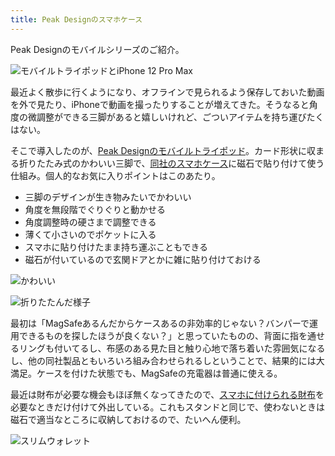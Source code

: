 ```yaml
---
title: Peak Designのスマホケース
---
```

Peak Designのモバイルシリーズのご紹介。

![](https://lh3.googleusercontent.com/docs/ADP-6oF_IW9pEbK4c8TQEIV7cHQ9Ni7TZtkwtvY7vgIUqNYeORzyKMH0jjRJdq13qjHYDWDjtfD2ZG3qDAtt-uUZ46mm-alQ2cs1A0y-uaTZqNV03LOZTK1cFVvh0-BHQQXFA4sYGy1jnIzWZxGu40M4h3z3VjkpJHz2r1fiQIG_SDqndvA5bYSMNLresOwKVemMx8SH9LRTV0isoXbsDuEGLdvuo9OVw5tQShDKzXQxw8v07qK-1X1UlbQHGl9ODMoYuji4DfZCjHBUrZ1mQlVQGnCGPe8xeKJ8NixmBKC29BO3jFharUirfp9DiA4Wze_7xYlaUJ9ctyJfTP_E7TbbeDJlW3wjIfxx4DGmKHLpaQJNlueX99PUkQ3diUWlvlC7JJimF3w2qdD4SeFcBEXJfcs1Fw_HQ7-qM7EcKoE2-0EDrx-bLx3qpS5Q546f2f8BghfeUk9aSgh7KelqriJ7wJ06DfUAaL0poF-4qdf-01gTbDPosBMUZrC4o54FmjhQKuCaLSyEAMDdBZSfK6D8rzT8YGt-Y3CAw49b_23RuCKNdlApunigtgzNR5KVDMG6Gac0WcipnXTmBoA8tb2q2vNXoF494BmUdqq0-Ixc72nmRqet5pO670ZLmVmbFNeE_2WLjB2XAtTKW131cHlOeq30a9qkZF2Tg7F4B6DGz3HQKkEX7MUAsMXVB_u3cUCW2sLlSSoXPs4H-bgOx73UeDtm0YcR7rNJoElLiSKQwNwWLYgBp_JITbE1eiNrL6_p5DWt7mNina-Df6r24WFYMorrj4SMgixps0QbNRMUrsNEmYRTfvKrsam_TpjMM-8bBHqHCRMiVkQtWeDjxFXBQl2kIdR1fpVFMuV6HGpkBPUV1iu10bmDwqXUGBzdZO_VyaLapgb0C1hkcCICZbH5rn7NlQj0-JEPt3M3XGO-I0WL2wKaauOF0FRkv_G9RBCUhwT-9FGF5PA-bqHxt5GmYD70rnRs3_QRhNl-iV2cfYznSbeAIasmp41Vn_uRiqmuAQ3KZmsS1vjF77c75rBMLwbhgUslDN0RapQny7ofd_EMbmUH4qqonn-nCXRiuN5XwM2URqbWYtgn4XdKSSR1__d2fj27gHuUh7ForEG5co2LemPaVounXxwOORZ9f7IrJ5fbuDB64S5M93ygDogbLopFENavbrpdIjDMTvBQXHmCxf-nc-30ypZ0UyfwDoDN0J-_b7MOFloS6NSMoCBLLxFdnDuAjj1p8gY7AGZYDEw4qTud "モバイルトライポッドとiPhone 12 Pro Max")

最近よく散歩に行くようになり、オフラインで見られるよう保存しておいた動画を外で見たり、iPhoneで動画を撮ったりすることが増えてきた。そうなると角度の微調整ができる三脚があると嬉しいけれど、ごついアイテムを持ち運びたくはない。

そこで導入したのが、[Peak Designのモバイルトライポッド](https://www.amazon.co.jp/dp/B09FRZPLL3)。カード形状に収まる折りたたみ式のかわいい三脚で、[同社のスマホケース](https://www.amazon.co.jp/dp/B09FP3HP7Z?)に磁石で貼り付けて使う仕組み。個人的なお気に入りポイントはこのあたり。

*   三脚のデザインが生き物みたいでかわいい
*   角度を無段階でぐりぐりと動かせる
*   角度調整時の硬さまで調整できる
*   薄くて小さいのでポケットに入る
*   スマホに貼り付けたまま持ち運ぶこともできる
*   磁石が付いているので玄関ドアとかに雑に貼り付けておける

![](https://lh3.googleusercontent.com/docs/ADP-6oHi2AtcVdbSMItkhzpsykzJDmkSff1tIw0KoVVck698ML6PoLoHshDf__eM3ggQr9JiQtFNX4JoI3aI8iIfC6RhuUkvzFJDXMLWIIOcPFuLlaInPEhlsMdSK4j02M-ZjNQJmqCjuD3p_Ssfq_zIxBZf4l4gInBnCY5QTFpGy2woiTUGUbMfnA-rAUWXq_HNTboK7EMaJMdZKmfBaUX4i1-nO1llRm-jzV7UmjhgTVEzRqY9h-l8CdtWSAlQ5QURqiRqRdYBWZZSoIJH7tcyeUI05P35n-hsiHgle6XiYkl25LM_ATYR-gY0r1CMCZ8w0JQFdnOJWr2Y5xZvTFifhMOYMLO5rSwtil3PgABTqxXw_yAnWAal3uZM4nlyf_I_0sz0QvZmzDgrTLSLMOMFRrIKsph4rnJuPpW9sgsnvrpc1wtwlw2MQxsAeW8T6GP2KxtuJCO-8AyBEY_b8SCJuszmhZKWBGuG16Ulq09cVZR5_xBPyTZKDIj16-0unpY5P1GIazX3m8CZQEIxoLOjEvhAFVF3hm8CBj5YwFGZPXETHutGve_w94aCFgsrKA0dLMfxzXXn35MAmB3lq8D3e1yN2J1rAE2xat6bihme6r4Au9DZc49btFzZfZjGR0tJH6a0ZLu4SvH95z8-kMCc_lGa00WyjhamuBi5TopWuEQXO52LtEYus-nGNiBduqlqQdlKgyCAfHTUJmBaMuBfTlavtztpHqQzyBqTajWUlDaFDeDmnJriwLteRiyTZuA-AtX4pKmt4geJRF5SsxfXHRh6QR_rLlGj8MO4407sYPfX_EQ0mr_E302NNZbVNXZNtZAYoEA98LG-YuebkGrRRKnNwcxd0algqY39nMoEgmSHBqdNgLa6cof4pUAM9hO7hS9XMi4-8K2t6TW_ruIU4TU50lTUUG6MkAMIk8UxLhVFCCtNe8N0s_vdRdJawlhv7YodSHC817UH5xq6LGvEUSn6v_T1YznBaZRd6FtDdK2NxGCApRB9KhG10Qq53QxBePo1lVCUHnGIVcxQRx5I3aNZ6msLHG4-mHeK9GSRWKjz-tuMCNodsLNmpuwC00guKJwSzc62t1YpkeUOWQwGgQEPSWyQjHUfN-BsWnJ13nYVxeJLdMianjnmNFbZ4znlGIxDTn5NbxZtbNSMnT4XZTD0DqWq3VqV8CI_Ud28w9Tqi-1zLX7bkkeolgBcQQDuI3kB2B9oazsGVLQtYETTfnVOgCOdnFDoI4Az_gb97ERI5WH1 "かわいい")

![](https://lh3.googleusercontent.com/docs/ADP-6oGtfJfENnz80COC-OqMqrx09vghMZxyN46WzgJMlsIYXO5hoGVSXjTj5TpnySRglihhi-cpQagQXR_a0l9kUGd80nEOwJ921gQ9-dBSLjc4CsDjJw5q2K6uvv9LCuDYZKi9DXgxfOPhdgQPX86RMlgjxFX5K7VyMxz7rKkpDJFX0fsp7yH8iaED_IvSk_cmcpbHEVvIp0QkeG2LvDJNr7JXtIk94yuKlqMBqjONVHRi2fGZHEnPuToUG_IwXqPyTmMxdzbUIVtXgX8gIQy5jZGXg2vH71H3deqfyxAo_QKbFRubAGE_c7fW48I9J-oWEzEz5jbZ16QHDk-ccnxpUmbTbYO9LAjd2JPhn66fu6GyJX8V31ujzUl55IApMSegcGhAICqrKft6Ngq8QCdE-ecEsaayLy0cgzjGPYx0i7li5nJeA3c5kPlTT2rBSqDup1n1LrEAIt8T5W_pA87SH_avRfYqyPe35dGnXP1q-S93baxPMXMHROvoGuSShS7bA8cTxLlGsLjjdJpbJnN2o2ZPrZLPXK0Qvpt2H9_XpfKpi4MY8ZqL2gZDWuXqvq8PJKe29KMLbSoA7FG7ssBWfO6L7Tr46syJFE-zZRkI7JxnwOtUWiDYaj2E5xMC2kaHAtHcER8i0wT735wFK9-qK9UT3xiTedmwIRJxErNnTUBqTaiC5pT2UalMY7SXSdcwP3oVFzUxc6XJh0dRgZHhIjDzZYCGa479JuZ8ilZuhTSnJhZPTjebxzAsn3Zv9QT4qRRULiBwPiwZuTfKl7XzB6MJEQGq2yDRaZ6AOPZ9yMcnDz_Q0FoMBQFNeBDIB6GcuNNKZxDuh1yt90bP0G30T8Szm9gUkM2JKc7sxPCf1bxvCVHoQ3eZSdnygkrN7wsF4iAAv4z7ASn9WLSEippto2fibfb2XQ3IthdsdUyiM4lJk_xxajgKtGvgOkaoFtexUAiQjPx-vsh9IB4RmdBGYxkEJDrV5uwMA-1X7OCgtG9BQr-23fE4ygUkC1OoW9wyZ0qO65d2EsUioD0huceaP0JwToREf67AOQpgCUwAjEFmWUYR5rdNHFzjjDx1OHy4WA7bmSJJrlqUrn9rfHvCs9LqI8xfxqfxly3-BNr857VRrcAsWAcXzRgCoEaQ8e0wzmqGiVDYF6pppkYtJpAnFSfuzPenXNve-FtRh5HYwEUbnTlzG2qf6OW1qYSGZmPvCYD3a-1wONywtsz6YX3anTD4in83bzDU6QLJY6oYOs8DM0IC "折りたたんだ様子")

最初は「MagSafeあるんだからケースあるの非効率的じゃない？バンパーで運用できるものを探したほうが良くない？」と思っていたものの、背面に指を通せるリングも付いてるし、布感のある見た目と触り心地で落ち着いた雰囲気になるし、他の同社製品ともいろいろ組み合わせられるしということで、結果的には大満足。ケースを付けた状態でも、MagSafeの充電器は普通に使える。

最近は財布が必要な機会もほぼ無くなってきたので、[スマホに付けられる財布](https://www.amazon.co.jp/dp/B09FSGW671)を必要なときだけ付けて外出している。これもスタンドと同じで、使わないときは磁石で適当なところに収納しておけるので、たいへん便利。

![](https://lh3.googleusercontent.com/docs/ADP-6oEa9PIRhPqhB7jki6bXWyrQw8uqm8ads6aZOIVMGirg3QYbYPaVabXj8aWl1M0rvCI_dbEfrL9PvRBP-O7qPN3vGO5CrBUVxNPiqygWQZCMZWUDM8rYH4YWCdg_OdJbKxgIi8tEFT8pYVVY_fDXBxsUAHkOgdXtYAFvj2HsZp-9aO-spVuS28_suE99VqrJ0vU7WBz4Pxh6zLUK7KfcNnCYXbbJgoAYHULZ0gjF6Ol309ZT6zbVcz6MLU2OA3qTWnVyZXt4LGiwRaPS6d0TeUKf_5LJly3dt5-NlpzgtFjK40HttugCqe6m-6ZnC903VYv45dcHR7820U41oyZd5x4GNjg_TskJVDAP9KsJcJYUcNf81nm4dOoVVEvb2oVfEnOCTR-hWnYqJ7L8qhFykvKAc1vUNa7JuoYg5d9vLhesWmAy_VnQK8dRcG55ZVYc6iwkxCv7MEPL1GANnVprC0DhgVpVdgvGUlhP_WGEqrdMmukxWUdeR-1jqrXzSgAgzagSHb9JgvEMdydigkhDCZ-szAJDEeNTX5vN5OmAITuPogKMFuXlGaCDtOb_lnCRhRAYJxk2QmnbQSThOhODGCZctdhlzdIxpkMV6SXuP2qJxa7eZGFsSiHY8ioZc9Z_VmBQqyCESJGLgaWDbppNmZ6YnvNhK0jo2y7afh02gpTZu98ad8wZnOp_D_lbTbdVH_TQ4y8QdASSp98nBpPEOv0UKC8n-vX39i_L32WiMEgfedtaIp7ORMRjh76WPknS1DwkGKb-qWu7fCbEFYAQ5hV2l9md8Yhs77eQt66c7nuDHU1vizmQLojR5XqpqCVYiWzBh9S24Z8WYCljlX4PNzbW4Yq6zSEQgIAVeAC2vq_tdzOtNlPVx9zr5DkQ9zrIatGpbqoP-3J-lXupgiD6CIDJFGYUhqosjYzf0nAP2T0NkVFwWXs5hOmsiqCmR9cFqeubgAMml67Zff4nNLOrwRcaLjJt3G3VdTkx-3JDH4yDNt91uSpdzNF0VHfKHRW7FmMdci80JivBLwbajRCJ7hSmVGEJuPS7nRZSycj7BoGgjhcKFhH4Nh-dAdnIupvpJVqRntN3VvEQUFuSoqUxac5_C3GpQhB3NOq8ocO33EiosRQmt8O9ndgQdc-xYeK0dfCICNPypEAWH-47ToV2akJy6tkWAm8Bmx9zks6-nDruQsp5KjlhzPIrlZ92mWSToWb7LbPeVsOme5VrdG2E1SyHBWXkH-3ZZmQARBqfg1hYcJYx "スリムウォレット")
